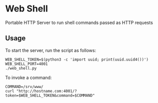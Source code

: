 # Web Shell

Portable HTTP Server to run shell commands passed as HTTP requests

## Usage
To start the server, run the script as follows:

    WEB_SHELL_TOKEN=$(python3 -c 'import uuid; print(uuid.uuid4())')
    WEB_SHELL_PORT=4001
    ./web_shell.py

To invoke a command:

    COMMAND=/srv/www/
    curl "http://hostname.com:4001/?token=$WEB_SHELL_TOKEN&command=$COMMAND"
